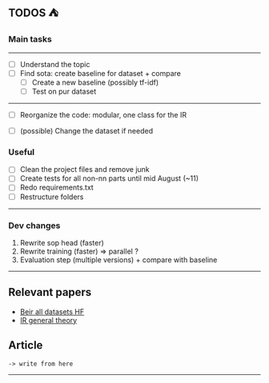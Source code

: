 ## TODOS :tent:

### Main tasks
----
- [ ] Understand the topic
- [ ] Find sota: create baseline for dataset + compare
    - [ ] Create a new baseline (possibly tf-idf)
    - [ ] Test on pur dataset
----
- [ ] Reorganize the code: modular, one class for the IR 
- [ ] (possible) Change the dataset if needed


### Useful

- [ ] Clean the project files and remove junk
- [ ] Create tests for all non-nn parts until mid August (~11)
- [ ] Redo requirements.txt
- [ ] Restructure folders
----

### Dev changes 
1. Rewrite sop head (faster) 
2. Rewrite training (faster) => parallel ?
3. Evaluation step (multiple versions) + compare with baseline

---
## Relevant papers
- [Beir all datasets HF](https://huggingface.co/datasets/BeIR/beir)
- [IR general theory](https://www.cs.waikato.ac.nz/~ihw/papers/00-SJC-JL-IHW-Applicationml.pdf)



## Article
` -> write from here `

---